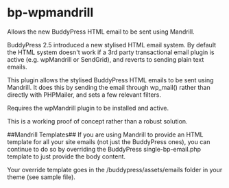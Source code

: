 # bp-wpmandrill
Allows the new BuddyPress HTML email to be sent using Mandrill.

BuddyPress 2.5 introduced a new stylised HTML email system.  By default the HTML system doesn't work if a 3rd party transactional 
email plugin is active (e.g. wpMandrill or SendGrid), and reverts to sending plain text emails.

This plugin allows the stylised BuddyPress HTML emails to be sent using Mandrill.  It does this by sending the email through wp_mail() rather than directly with PHPMailer, and sets a few relevant filters.

Requires the wpMandrill plugin to be installed and active.

This is a working proof of concept rather than a robust solution.

##Mandrill Templates##
If you are using Mandrill to provide an HTML template for all your site emails (not just the BuddyPress ones), you can continue to do so by overriding the BuddyPress single-bp-email.php template to just provide the body content.

Your override template goes in the /buddypress/assets/emails folder in your theme (see sample file).
